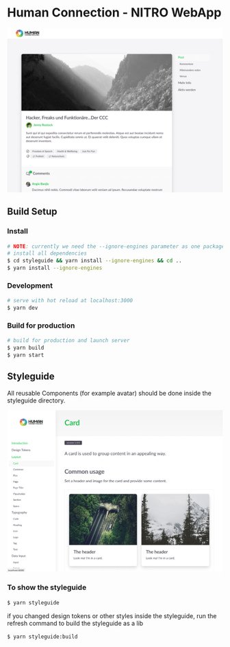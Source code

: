 # Human Connection - NITRO WebApp

![UI Screenshot](screenshot.png)

## Build Setup


### Install
``` bash
# NOTE: currently we need the --ignore-engines parameter as one package is an idiot and dont like new node versions
# install all dependencies
$ cd styleguide && yarn install --ignore-engines && cd ..
$ yarn install --ignore-engines
```

### Development
``` bash
# serve with hot reload at localhost:3000
$ yarn dev
```

### Build for production
``` bash
# build for production and launch server
$ yarn build
$ yarn start
```

## Styleguide

All reusable Components (for example avatar) should be done inside the styleguide directory.

![Styleguide Screenshot](screenshot-styleguide.png)

### To show the styleguide
``` bash
$ yarn styleguide
```

if you changed design tokens or other styles inside the styleguide, run the refresh command to build the styleguide as a lib

``` bash
$ yarn styleguide:build
```
